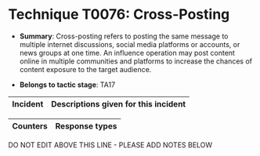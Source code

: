 # Technique T0076: Cross-Posting

* **Summary**: Cross-posting refers to posting the same message to multiple internet discussions, social media platforms or accounts, or news groups at one time. An influence operation may post content  online in multiple communities and platforms to increase the chances of content exposure to the  target audience. 

* **Belongs to tactic stage**: TA17


| Incident | Descriptions given for this incident |
| -------- | -------------------- |



| Counters | Response types |
| -------- | -------------- |


DO NOT EDIT ABOVE THIS LINE - PLEASE ADD NOTES BELOW